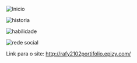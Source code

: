 ![Inicio](https://user-images.githubusercontent.com/52088299/85337114-41d8db80-b4b6-11ea-97f5-988aea499798.jpeg)

![historia](https://user-images.githubusercontent.com/52088299/85337121-48ffe980-b4b6-11ea-8906-a46542b1e846.jpeg)


![habilidade](https://user-images.githubusercontent.com/52088299/85337135-51582480-b4b6-11ea-8382-c2ef105d149b.jpeg)

![rede social](https://user-images.githubusercontent.com/52088299/85337154-5917c900-b4b6-11ea-9b2b-f50b2462e107.jpeg)

Link para o site:  http://rafy2102portifolio.epizy.com/
